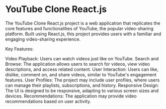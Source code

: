 # YouTube Clone React.js
The YouTube Clone React.js project is a web application that replicates the core features and functionalities of YouTube, the popular video-sharing platform. Built using React.js, this project provides users with a familiar and engaging video-sharing experience.

Key Features:

Video Playback: Users can watch videos just like on YouTube.
Search and Browse: The application allows users to search for videos, view video descriptions, and access related content.
User Interaction: Users can like, dislike, comment on, and share videos, similar to YouTube's engagement features.
User Profiles: The project may include user profiles, where users can manage their playlists, subscriptions, and history.
Responsive Design: The UI is designed to be responsive, adapting to various screen sizes and devices.
Recommendations: The application may provide video recommendations based on user activity.
